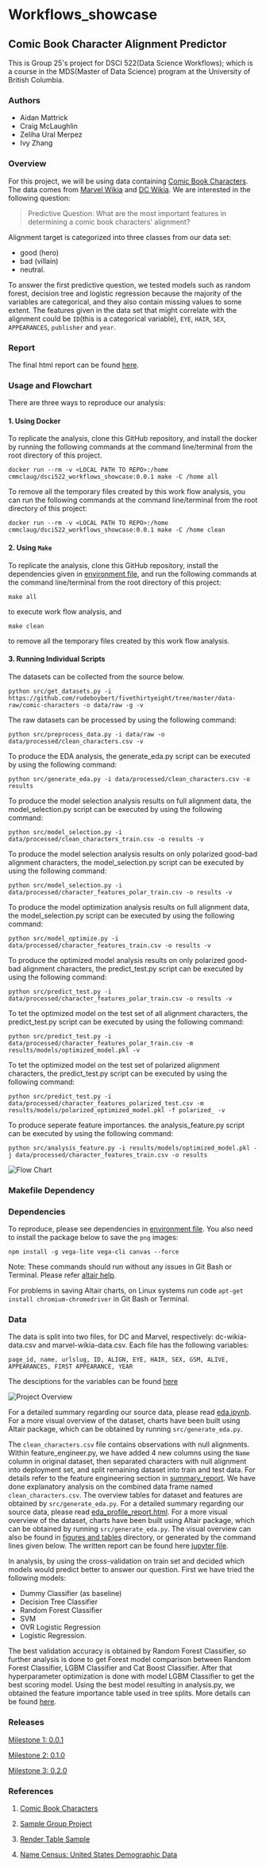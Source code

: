 # Workflows_showcase
## Comic Book Character Alignment Predictor
This is Group 25's project for DSCI 522(Data Science Workflows); which is a course in the MDS(Master of Data Science) program at the University of British Columbia.

### Authors

- Aidan Mattrick
- Craig McLaughlin
- Zeliha Ural Merpez
- Ivy Zhang

### Overview

For this project, we will be using data containing [Comic Book Characters](https://github.com/rudeboybert/fivethirtyeight/tree/master/data-raw/comic-characters). The data comes from [Marvel Wikia](https://marvel.fandom.com/wiki/Marvel_Database) and [DC Wikia](https://dc.fandom.com/wiki/DC_Comics_Database). We are interested in the following question:

> Predictive Question: What are the most important features in determining a comic book characters' alignment? 

Alignment target is categorized into three classes from our data set:
- good (hero) 
- bad (villain)
- neutral.

To answer the first predictive question, we tested models such as random forest, decision tree and logistic regression because the majority of the variables are categorical, and they also contain missing values to some extent. The features given in the data set that might correlate with the alignment could be `ID`(this is a categorical variable), `EYE`, `HAIR`, `SEX`, `APPEARANCES`, `publisher` and `year`. 

<!-- #region -->

### Report
The final html report can be found [here](http://htmlpreview.github.io/?https://github.com/UBC-MDS/Workflows_showcase/blob/main/report/summary_report.html).

### Usage and Flowchart
There are three ways to reproduce our analysis:

#### 1. Using Docker

To replicate the analysis, clone this GitHub repository, and install the docker by running the following commands at the command line/terminal from the root directory of this project.

```
docker run --rm -v <LOCAL PATH TO REPO>:/home cmmclaug/dsci522_workflows_showcase:0.0.1 make -C /home all
```

To remove all the temporary files created by this work flow analysis, you can run the following commands at the command line/terminal from the root directory of this project:

```
docker run --rm -v <LOCAL PATH TO REPO>:/home cmmclaug/dsci522_workflows_showcase:0.0.1 make -C /home clean
```

#### 2. Using `Make`

To replicate the analysis, clone this GitHub repository, install the dependencies given in [environment file](https://github.com/UBC-MDS/Workflows_showcase/blob/main/env/env.yaml), and run the following commands at the command line/terminal from the root directory of this project: 

```
make all
```

to execute work flow analysis, and

```
make clean
```

to remove all the temporary files created by this work flow analysis.


#### 3. Running Individual Scripts

The datasets can be collected from the source below.

```
python src/get_datasets.py -i https://github.com/rudeboybert/fivethirtyeight/tree/master/data-raw/comic-characters -o data/raw -g -v
```

The raw datasets can be processed by using the following command:

```
python src/preprocess_data.py -i data/raw -o data/processed/clean_characters.csv -v
```

To produce the EDA analysis, the generate_eda.py script can be executed by using the following command:

```
python src/generate_eda.py -i data/processed/clean_characters.csv -o results
```

To produce the model selection analysis results on full alignment data, the model_selection.py script can be executed by using the following command:

```
python src/model_selection.py -i data/processed/clean_characters_train.csv -o results -v
```

To produce the model selection analysis results on only polarized good-bad alignment characters, the model_selection.py script can be executed by using the following command:

```
python src/model_selection.py -i data/processed/character_features_polar_train.csv -o results -v
```

To produce the model optimization analysis results on full alignment data, the model_selection.py script can be executed by using the following command:

```
python src/model_optimize.py -i data/processed/character_features_train.csv -o results -v
```

To produce the optimized model analysis results on only polarized good-bad alignment characters, the predict_test.py script can be executed by using the following command:

```
python src/predict_test.py -i data/processed/character_features_polar_train.csv -o results -v
```

To tet the optimized model on the test set of all alignment characters, the predict_test.py script can be executed by using the following command:

```
python src/predict_test.py -i data/processed/character_features_polar_train.csv -m results/models/optimized_model.pkl -v
```

To tet the optimized model on the test set of polarized alignment characters, the predict_test.py script can be executed by using the following command:

```
python src/predict_test.py -i data/processed/character_features_polarized_test.csv -m results/models/polarized_optimized_model.pkl -f polarized_ -v
```


To produce seperate feature importances. the analysis_feature.py script can be executed by using the following command: 

```
python src/analysis_feature.py -i results/models/optimized_model.pkl -j data/processed/character_features_train.csv -o results
```



![Flow Chart](img/flow_chart00.png)

### Makefile Dependency



### Dependencies

To reproduce, please see dependencies in [environment file](https://github.com/UBC-MDS/Workflows_showcase/blob/main/env/env.yaml).
You also need to install the package below to save the `png` images:
```
npm install -g vega-lite vega-cli canvas --force
```


Note: These commands should run without any issues in Git Bash or Terminal. Please refer [altair help](https://altair-viz.github.io/user_guide/saving_charts.html).

For problems in saving Altair charts, on Linux systems run code `apt-get install chromium-chromedriver` in Git Bash or Terminal.

<!-- #endregion -->

### Data

The data is split into two files, for DC and Marvel, respectively: dc-wikia-data.csv and marvel-wikia-data.csv. Each file has the following variables:

`page_id, name, urlslug, ID, ALIGN, EYE, HAIR, SEX, GSM, ALIVE, APPEARANCES, FIRST APPEARANCE, YEAR`

The desciptions for the variables can be found [here](https://github.com/UBC-MDS/Workflows_showcase/blob/main/report/summary_report.ipynb)

![Project Overview](img/project_overview_00.png)


For a detailed summary regarding our source data, please read [eda.ipynb](https://github.com/UBC-MDS/Workflows_showcase/blob/main/report/eda.ipynb). For a more visual overview of the dataset, charts have been built using Altair package, which can be obtained by running `src/generate_eda.py`.

The `clean_characters.csv` file contains observations with null alignments. Within feature_engineer.py, we have added 4 new columns using the `Name` column in original dataset, then separated characters with null alignment into deployment set, and split remaining dataset into train and test data. For details refer to the feature engineering section in [summary_report](https://github.com/UBC-MDS/Workflows_showcase/blob/main/report/summary_report.ipynb).  We have done explanatory analysis on the combined data frame named `clean_characters.csv`. The overview tables for dataset and features are obtained by `src/generate_eda.py`. For a detailed summary regarding our source data, please read [eda_profile_report.html](https://github.com/UBC-MDS/Workflows_showcase/blob/main/report/eda_profile_report.html). For a more visual overview of the dataset, charts have been built using Altair package, which can be obtained by running `src/generate_eda.py`. The visual overview can also be found in [figures and tables](https://github.com/UBC-MDS/Workflows_showcase/tree/main/results) directory, or generated by the command lines given below. The written report can be found here [jupyter file](https://github.com/UBC-MDS/Workflows_showcase/blob/main/report/eda.ipynb).

In analysis, by using the cross-validation on train set and decided which models would predict better to answer our question. First we have tried the following models:
- Dummy Classifier (as baseline)
- Decision Tree Classifier
- Random Forest Classifier
- SVM
- OVR Logistic Regression
- Logistic Regression.

The best validation accuracy is obtained by Random Forest Classifier, so further analysis is done to get Forest model comparison between Random Forest Classifier, LGBM Classifier and Cat Boost Classifier. After that hyperparameter optimization is done with model LGBM Classifier to get the best scoring model. Using the best model resulting in analysis.py, we obtained the feature importance table used in tree splits. More details can be found [here](https://github.com/UBC-MDS/Workflows_showcase/blob/main/report/summary_report.ipynb).

### Releases

[Milestone 1: 0.0.1](https://github.com/UBC-MDS/Workflows_showcase/releases/tag/0.0.1)

[Milestone 2: 0.1.0](https://github.com/UBC-MDS/Workflows_showcase/releases/tag/0.1.0)

[Milestone 3: 0.2.0](https://github.com/UBC-MDS/Workflows_showcase/releases/tag/0.2.0)


### References

1. [Comic Book Characters](https://github.com/rudeboybert/fivethirtyeight/tree/master/data-raw/comic-characters) 
<!-- #endregion -->

2. [Sample Group Project](https://github.com/ttimbers/breast_cancer_predictor)

3. [Render Table Sample](https://stackoverflow.com/questions/19726663/how-to-save-the-pandas-dataframe-series-data-as-a-figure)

4. [Name Census: United States Demographic Data](https://namecensus.com)

```python

```
